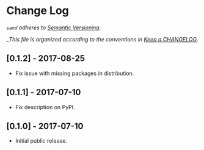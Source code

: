 # Change Log

_`sand` adheres to [Semantic Versioning](http://semver.org)._

__This file is organized according to the conventions in [Keep a CHANGELOG](http://keepachangelog.com)._

## [0.1.2] - 2017-08-25

- Fix issue with missing packages in distribution.

## [0.1.1] - 2017-07-10

- Fix description on PyPI.

## [0.1.0] - 2017-07-10

- Initial public release.
